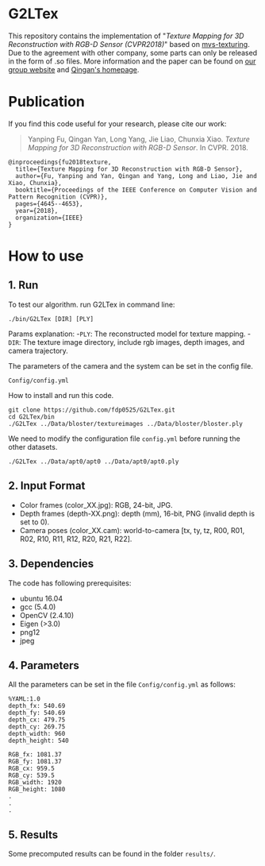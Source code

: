 # G2LTex

This repository contains the implementation of "<i>Texture Mapping for 3D Reconstruction with RGB-D Sensor (CVPR2018)</i>" based on [mvs-texturing](https://github.com/nmoehrle/mvs-texturing). Due to the agreement with other company, some parts can only be released in the form of .so files. More information and the paper can be found on [our group website](http://graphvision.whu.edu.cn/) and [Qingan's homepage](https://yanqingan.github.io/).

# Publication
If you find this code useful for your research, please cite our work:

> Yanping Fu, Qingan Yan, Long Yang, Jie Liao, Chunxia Xiao. <i>Texture Mapping for 3D Reconstruction with RGB-D Sensor</i>. In CVPR. 2018.

<pre><code>@inproceedings{fu2018texture,
  title={Texture Mapping for 3D Reconstruction with RGB-D Sensor},
  author={Fu, Yanping and Yan, Qingan and Yang, Long and Liao, Jie and Xiao, Chunxia},
  booktitle={Proceedings of the IEEE Conference on Computer Vision and Pattern Recognition (CVPR)},
  pages={4645--4653},
  year={2018},
  organization={IEEE}
}</code></pre>

# How to use

## 1. Run
To test our algorithm. run G2LTex in command line:
```
./bin/G2LTex [DIR] [PLY] 
```
Params explanation:
-`PLY`: The reconstructed model for texture mapping.
-`DIR`: The texture image directory, include rgb images, depth images, and camera trajectory.

The parameters of the camera and the system can be set in the config file.
```
Config/config.yml
```

How to install and run this code.
```
git clone https://github.com/fdp0525/G2LTex.git
cd G2LTex/bin
./G2LTex ../Data/bloster/textureimages ../Data/bloster/bloster.ply
```
We need to modify the configuration file ```config.yml``` before running the other datasets. 
```
./G2LTex ../Data/apt0/apt0 ../Data/apt0/apt0.ply
```

## 2. Input Format
- Color frames (color_XX.jpg): RGB, 24-bit, JPG.
- Depth frames (depth-XX.png): depth (mm), 16-bit, PNG (invalid depth is set to 0).
- Camera poses (color_XX.cam): world-to-camera [tx, ty, tz, R00, R01, R02, R10, R11, R12, R20, R21, R22].


## 3. Dependencies
The code has following prerequisites:
- ubuntu 16.04
- gcc (5.4.0)
- OpenCV (2.4.10)
- Eigen (>3.0)
- png12
- jpeg

## 4. Parameters
All the parameters can be set in the file ```Config/config.yml``` as follows:
```
%YAML:1.0
depth_fx: 540.69
depth_fy: 540.69
depth_cx: 479.75
depth_cy: 269.75
depth_width: 960
depth_height: 540

RGB_fx: 1081.37
RGB_fy: 1081.37
RGB_cx: 959.5
RGB_cy: 539.5
RGB_width: 1920
RGB_height: 1080
.
.
.
```
## 5. Results
Some precomputed results can be found in the folder ```results/```.






